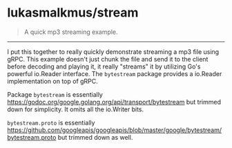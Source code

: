 # lukasmalkmus/stream

> A quick mp3 streaming example.

---

I put this together to really quickly demonstrate streaming a mp3 file using
gRPC. This example doesn't just chunk the file and send it to the client before
decoding and playing it, it really "streams" it by utilizing Go's powerful
io.Reader interface. The `bytestream` package provides a io.Reader
implementation on top of gRPC.

Package `bytestream` is essentially https://godoc.org/google.golang.org/api/transport/bytestream
but trimmed down for simplicity. It omits all the io.Writer bits.

`bytestream.proto` is essentially https://github.com/googleapis/googleapis/blob/master/google/bytestream/bytestream.proto but trimmed down as well.
